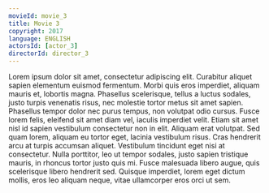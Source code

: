 ```yaml
---
movieId: movie_3
title: Movie 3
copyright: 2017
language: ENGLISH
actorsId: [actor_3]
directorId: director_3
---
```


Lorem ipsum dolor sit amet, consectetur adipiscing elit. Curabitur aliquet sapien elementum euismod fermentum. Morbi quis eros imperdiet, aliquam mauris et, lobortis magna. Phasellus scelerisque, tellus a luctus sodales, justo turpis venenatis risus, nec molestie tortor metus sit amet sapien. Phasellus tempor dolor nec purus tempus, non volutpat odio cursus. Fusce lorem felis, eleifend sit amet diam vel, iaculis imperdiet velit. Etiam sit amet nisl id sapien vestibulum consectetur non in elit. Aliquam erat volutpat. Sed quam lorem, aliquam eu tortor eget, lacinia vestibulum risus. Cras hendrerit arcu at turpis accumsan aliquet. Vestibulum tincidunt eget nisi at consectetur. Nulla porttitor, leo ut tempor sodales, justo sapien tristique mauris, in rhoncus tortor justo quis mi. Fusce malesuada libero augue, quis scelerisque libero hendrerit sed. Quisque imperdiet, lorem eget dictum mollis, eros leo aliquam neque, vitae ullamcorper eros orci ut sem.